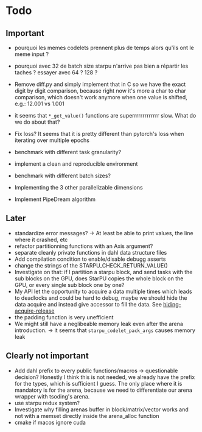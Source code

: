 # Todo

## Important

- pourquoi les memes codelets prennent plus de temps alors qu'ils ont le meme input ?
- pourquoi avec 32 de batch size starpu n'arrive pas bien a répartir les taches ? essayer avec 64 ?
  128 ?
 
- Remove diff.py and simply implement that in C so we have the exact digit by digit comparison, because right now it's more a char to char comparison,
  which doesn't work anymore when one value is shifted, e.g.: 12.001 vs 1.001

- it seems that `*_get_value()` functions are superrrrrrrrrrrrr slow. What do we do about that?
- Fix loss? It seems that it is pretty different than pytorch's loss when iterating over multiple epochs
- benchmark with different task granularity?
- implement a clean and reproducible environment
- benchmark with different batch sizes?
- Implementing the 3 other parallelizable dimensions
- Implement PipeDream algorithm

## Later

- standardize error messages? -> At least be able to print values, the line where it crashed, etc
- refactor partitionning functions with an Axis argument?
- separate cleanly private functions in dahl data structure files
- Add compilation condition to enable/disable debugg asserts
- change the strings of the STARPU_CHECK_RETURN_VALUE()
- Investigate on that: if I partition a starpu block, and send tasks with the sub blocks on the GPU, does StarPU copies the whole block on the GPU, or
  every single sub block one by one?
- My API let the opportunity to acquire a data multiple times which leads to deadlocks and could be hard to debug,
  maybe we should hide the data acquire and instead give accessor to fill the data. See [hiding-acquire-release](./design-talk/topics/hiding-acquire-release.md)
- the padding function is very unefficient
- We might still have a neglibeable memory leak even after the arena introduction.
  -> it seems that `starpu_codelet_pack_args` causes memory leak

## Clearly not important

- Add dahl prefix to every public functions/macros -> questionable decision? Honestly I think this is not needed, 
  we already have the prefix for the types, which is sufficient I guess. The only place where it is mandatory is for
  the arena, because we need to differentiate our arena wrapper with tsoding's arena.
- use starpu redux system?
- Investigate why filling arenas buffer in block/matrix/vector works and not with a memset directly inside the arena_alloc function
- cmake if macos ignore cuda
